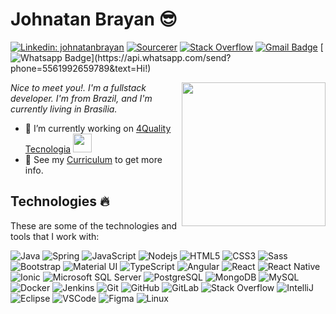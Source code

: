 # Johnatan Brayan :sunglasses:

[![Linkedin: johnatanbrayan](https://img.shields.io/badge/-Linkedin-blue?style=flat-square&logo=Linkedin&logoColor=white&link=https://www.linkedin.com/in/johnatanbrayan/)](https://www.linkedin.com/in/johnatanbrayan/)
[![Sourcerer](https://img.shields.io/badge/-Sourcerer-222222?style=flat-square&logo=ghost&logoColor=white&link=https://sourcerer.io/johnatanbrayan)](https://sourcerer.io/johnatanbrayan)
[![Stack Overflow](https://img.shields.io/badge/-Stack%20Overflow-FE7A16?style=flat-square&logo=stack-overflow&logoColor=white&link=https://stackoverflow.com/users/11842217/johnatanbrayan?tab=profile)](https://stackoverflow.com/users/11842217/johnatanbrayan?tab=profile)
[![Gmail Badge](https://img.shields.io/badge/-johnatanbrayan1@gmail.com-c14438?style=flat-square&logo=Gmail&logoColor=white&link=mailto:johnatanbrayan1@gmail.com)](mailto:johnatanbrayan1@gmail.com)
[![Whatsapp Badge](https://img.shields.io/badge/-Whatsapp-4CA143?style=flat-square&labelColor=4CA143&logo=whatsapp&logoColor=white&link=https://api.whatsapp.com/send?phone=5561992659789&text=Hi!)](https://api.whatsapp.com/send?phone=5561992659789&text=Hi!)

<!-- <img align='right' src='https://user-images.githubusercontent.com/5713670/87202985-820dcb80-c2b6-11ea-9f56-7ec461c497c3.gif' width='200"'> -->
<img align='right' src="https://media.giphy.com/media/M9gbBd9nbDrOTu1Mqx/giphy.gif" width="230">

<em>Nice to meet you!. I'm a fullstack developer. I'm from Brazil, and I'm currently living in Brasília.</em>

- 🔭 I’m currently working on <a href="http://www.4quality.com.br/" target="_blank">4Quality Tecnologia</a> <img src="https://media.giphy.com/media/WUlplcMpOCEmTGBtBW/giphy.gif" width="30">
- 📝 See my [Curriculum](https://drive.google.com/file/d/0B7GI6n0VmuzXak5FX2kzQTVINUE/view) to get more info.

## Technologies :fire:

These are some of the technologies and tools that I work with:

![Java](https://img.shields.io/badge/-Java-282936?style=for-the-badge&logo=java)
![Spring](https://img.shields.io/badge/-Spring-282936?style=for-the-badge&logo=spring&logoColor=white)
![JavaScript](https://img.shields.io/badge/-JavaScript-282936?style=for-the-badge&logo=javascript)
![Nodejs](https://img.shields.io/badge/-Nodejs-282936?style=for-the-badge&logo=Node.js&logoColor=white)
![HTML5](https://img.shields.io/badge/-HTML5-282936?style=for-the-badge&logo=html5&logoColor=white)
![CSS3](https://img.shields.io/badge/-CSS3-282936?style=for-the-badge&logo=css3)
![Sass](https://img.shields.io/badge/-Sass-282936?style=for-the-badge&logo=sass&logoColor=white)
![Bootstrap](https://img.shields.io/badge/-Bootstrap-282936?style=for-the-badge&logo=bootstrap)
![Material UI](https://img.shields.io/badge/-Material%20UI-282936?style=for-the-badge&logo=material-ui)
![TypeScript](https://img.shields.io/badge/-TypeScript-282936?style=for-the-badge&logo=typescript)
![Angular](https://img.shields.io/badge/-Angular-282936?style=for-the-badge&logo=angular)
![React](https://img.shields.io/badge/-React-282936?style=for-the-badge&logo=react&logoColor=black)
![React Native](https://img.shields.io/badge/-React%20Native-282936?style=for-the-badge&logo=react&logoColor=black)
![Ionic](https://img.shields.io/badge/-Ionic-282936?style=for-the-badge&logo=ionic&logoColor=white)
![Microsoft SQL Server](https://img.shields.io/badge/-SQL%20Server-282936?style=for-the-badge&logo=microsoft-sql-server&logoColor=white)
![PostgreSQL](https://img.shields.io/badge/-PostgreSQL-282936?style=for-the-badge&logo=postgresql)
![MongoDB](https://img.shields.io/badge/-MongoDB-282936?style=for-the-badge&logo=mongodb)
![MySQL](https://img.shields.io/badge/-MySQL-282936?style=for-the-badge&logo=mysql&logoColor=white)
![Docker](https://img.shields.io/badge/-Docker-282936?style=for-the-badge&logo=docker&logoColor=white)
![Jenkins](https://img.shields.io/badge/-Jenkins-282936?style=for-the-badge&logo=jenkins&logoColor=white)
![Git](https://img.shields.io/badge/-Git-282936?style=for-the-badge&logo=git)
![GitHub](https://img.shields.io/badge/-GitHub-282936?style=for-the-badge&logo=github)
![GitLab](https://img.shields.io/badge/-GitLab-282936?style=for-the-badge&logo=gitlab)
![Stack Overflow](https://img.shields.io/badge/-Stack%20Overflow-282936?style=for-the-badge&logo=stack-overflow&logoColor=white)
![IntelliJ](https://img.shields.io/badge/-IntelliJ%20IDEA-282936?style=for-the-badge&logo=intellij-idea&logoColor=white)
![Eclipse](https://img.shields.io/badge/-Eclipse-282936?style=for-the-badge&logo=eclipse&logoColor=white)
![VSCode](https://img.shields.io/badge/-VSCode-282936?style=for-the-badge&logo=visual-studio-code&logoColor=white)
![Figma](https://img.shields.io/badge/-Figma-282936?style=for-the-badge&logo=figma&logoColor=white)
![Linux](https://img.shields.io/badge/-Linux-282936?style=for-the-badge&logo=linux&logoColor=black)

<!--
**johnatanbrayan/johnatanbrayan** is a ✨ _special_ ✨ repository because its `README.md` (this file) appears on your GitHub profile.

Here are some ideas to get you started:

- 🔭 I’m currently working on ...
- 🌱 I’m currently learning ...
- 👯 I’m looking to collaborate on ...
- 🤔 I’m looking for help with ...
- 💬 Ask me about ...
- 📫 How to reach me: ...
- 😄 Pronouns: ...
- ⚡ Fun fact: ...
-->

